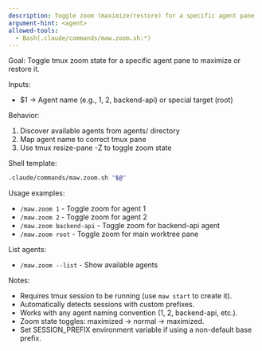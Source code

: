 ```yaml
---
description: Toggle zoom (maximize/restore) for a specific agent pane
argument-hint: <agent>
allowed-tools:
  - Bash(.claude/commands/maw.zoom.sh:*)
---
```


Goal: Toggle tmux zoom state for a specific agent pane to maximize or restore it.

Inputs:
- $1 → Agent name (e.g., 1, 2, backend-api) or special target (root)

Behavior:
1) Discover available agents from agents/ directory
2) Map agent name to correct tmux pane
3) Use tmux resize-pane -Z to toggle zoom state

Shell template:

```bash
.claude/commands/maw.zoom.sh "$@"
```

Usage examples:
- `/maw.zoom 1` - Toggle zoom for agent 1
- `/maw.zoom 2` - Toggle zoom for agent 2
- `/maw.zoom backend-api` - Toggle zoom for backend-api agent
- `/maw.zoom root` - Toggle zoom for main worktree pane

List agents:
- `/maw.zoom --list` - Show available agents

Notes:
- Requires tmux session to be running (use `maw start` to create it).
- Automatically detects sessions with custom prefixes.
- Works with any agent naming convention (1, 2, backend-api, etc.).
- Zoom state toggles: maximized → normal → maximized.
- Set SESSION_PREFIX environment variable if using a non-default base prefix.

